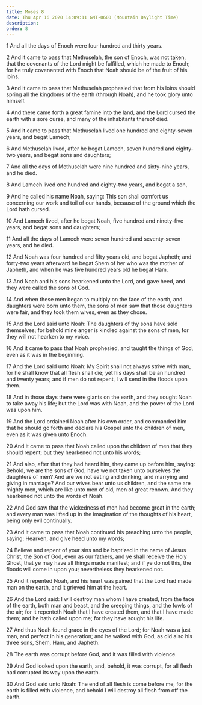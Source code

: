 ```yaml
---
title: Moses 8
date: Thu Apr 16 2020 14:09:11 GMT-0600 (Mountain Daylight Time)
description: 
order: 8
---
```


<p>1 And all the days of Enoch were four hundred and thirty years.</p>
<p>
  2 And it came to pass that Methuselah, the son of Enoch, was not taken, that
  the covenants of the Lord might be fulfilled, which he made to Enoch; for he
  truly covenanted with Enoch that Noah should be of the fruit of his loins.
</p>
<p>
  3 And it came to pass that Methuselah prophesied that from his loins should
  spring all the kingdoms of the earth (through Noah), and he took glory unto
  himself.
</p>
<p>
  4 And there came forth a great famine into the land, and the Lord cursed the
  earth with a sore curse, and many of the inhabitants thereof died.
</p>
<p>
  5 And it came to pass that Methuselah lived one hundred and eighty-seven
  years, and begat Lamech;
</p>
<p>
  6 And Methuselah lived, after he begat Lamech, seven hundred and eighty-two
  years, and begat sons and daughters;
</p>
<p>
  7 And all the days of Methuselah were nine hundred and sixty-nine years, and
  he died.
</p>
<p>8 And Lamech lived one hundred and eighty-two years, and begat a son,</p>
<p>
  9 And he called his name Noah, saying: This son shall comfort us concerning
  our work and toil of our hands, because of the ground which the Lord hath
  cursed.
</p>
<p>
  10 And Lamech lived, after he begat Noah, five hundred and ninety-five years,
  and begat sons and daughters;
</p>
<p>
  11 And all the days of Lamech were seven hundred and seventy-seven years, and
  he died.
</p>
<p>
  12 And Noah was four hundred and fifty years old, and begat Japheth; and
  forty-two years afterward he begat Shem of her who was the mother of Japheth,
  and when he was five hundred years old he begat Ham.
</p>
<p>
  13 And Noah and his sons hearkened unto the Lord, and gave heed, and they were
  called the sons of God.
</p>
<p>
  14 And when these men began to multiply on the face of the earth, and
  daughters were born unto them, the sons of men saw that those daughters were
  fair, and they took them wives, even as they chose.
</p>
<p>
  15 And the Lord said unto Noah: The daughters of thy sons have sold
  themselves; for behold mine anger is kindled against the sons of men, for they
  will not hearken to my voice.
</p>
<p>
  16 And it came to pass that Noah prophesied, and taught the things of God,
  even as it was in the beginning.
</p>
<p>
  17 And the Lord said unto Noah: My Spirit shall not always strive with man,
  for he shall know that all flesh shall die; yet his days shall be an hundred
  and twenty years; and if men do not repent, I will send in the floods upon
  them.
</p>
<p>
  18 And in those days there were giants on the earth, and they sought Noah to
  take away his life; but the Lord was with Noah, and the power of the Lord was
  upon him.
</p>
<p>
  19 And the Lord ordained Noah after his own order, and commanded him that he
  should go forth and declare his Gospel unto the children of men, even as it
  was given unto Enoch.
</p>
<p>
  20 And it came to pass that Noah called upon the children of men that they
  should repent; but they hearkened not unto his words;
</p>
<p>
  21 And also, after that they had heard him, they came up before him, saying:
  Behold, we are the sons of God; have we not taken unto ourselves the daughters
  of men? And are we not eating and drinking, and marrying and giving in
  marriage? And our wives bear unto us children, and the same are mighty men,
  which are like unto men of old, men of great renown. And they hearkened not
  unto the words of Noah.
</p>
<p>
  22 And God saw that the wickedness of men had become great in the earth; and
  every man was lifted up in the imagination of the thoughts of his heart, being
  only evil continually.
</p>
<p>
  23 And it came to pass that Noah continued his preaching unto the people,
  saying: Hearken, and give heed unto my words;
</p>
<p>
  24 Believe and repent of your sins and be baptized in the name of Jesus
  Christ, the Son of God, even as our fathers, and ye shall receive the Holy
  Ghost, that ye may have all things made manifest; and if ye do not this, the
  floods will come in upon you; nevertheless they hearkened not.
</p>
<p>
  25 And it repented Noah, and his heart was pained that the Lord had made man
  on the earth, and it grieved him at the heart.
</p>
<p>
  26 And the Lord said: I will destroy man whom I have created, from the face of
  the earth, both man and beast, and the creeping things, and the fowls of the
  air; for it repenteth Noah that I have created them, and that I have made
  them; and he hath called upon me; for they have sought his life.
</p>
<p>
  27 And thus Noah found grace in the eyes of the Lord; for Noah was a just man,
  and perfect in his generation; and he walked with God, as did also his three
  sons, Shem, Ham, and Japheth.
</p>
<p>28 The earth was corrupt before God, and it was filled with violence.</p>
<p>
  29 And God looked upon the earth, and, behold, it was corrupt, for all flesh
  had corrupted its way upon the earth.
</p>
<p>
  30 And God said unto Noah: The end of all flesh is come before me, for the
  earth is filled with violence, and behold I will destroy all flesh from off
  the earth.
</p>
